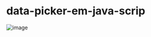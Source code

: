 # data-picker-em-java-scrip
![image](https://github.com/mano3queijos/data-picker-em-java-scrip/assets/101946589/34713162-5930-418d-be1e-97d3963bae4a)
